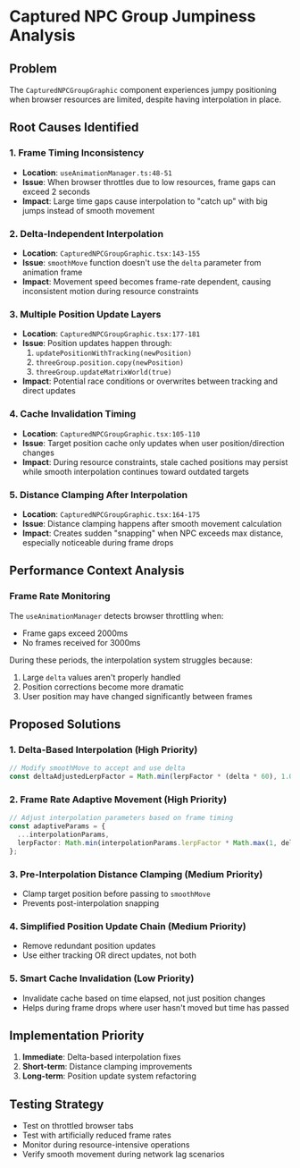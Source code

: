 # Captured NPC Group Jumpiness Analysis

## Problem
The `CapturedNPCGroupGraphic` component experiences jumpy positioning when browser resources are limited, despite having interpolation in place.

## Root Causes Identified

### 1. **Frame Timing Inconsistency**
- **Location**: `useAnimationManager.ts:48-51`
- **Issue**: When browser throttles due to low resources, frame gaps can exceed 2 seconds
- **Impact**: Large time gaps cause interpolation to "catch up" with big jumps instead of smooth movement

### 2. **Delta-Independent Interpolation**
- **Location**: `CapturedNPCGroupGraphic.tsx:143-155`
- **Issue**: `smoothMove` function doesn't use the `delta` parameter from animation frame
- **Impact**: Movement speed becomes frame-rate dependent, causing inconsistent motion during resource constraints

### 3. **Multiple Position Update Layers**
- **Location**: `CapturedNPCGroupGraphic.tsx:177-181`
- **Issue**: Position updates happen through:
  1. `updatePositionWithTracking(newPosition)`
  2. `threeGroup.position.copy(newPosition)`
  3. `threeGroup.updateMatrixWorld(true)`
- **Impact**: Potential race conditions or overwrites between tracking and direct updates

### 4. **Cache Invalidation Timing**
- **Location**: `CapturedNPCGroupGraphic.tsx:105-110`
- **Issue**: Target position cache only updates when user position/direction changes
- **Impact**: During resource constraints, stale cached positions may persist while smooth interpolation continues toward outdated targets

### 5. **Distance Clamping After Interpolation**
- **Location**: `CapturedNPCGroupGraphic.tsx:164-175`
- **Issue**: Distance clamping happens after smooth movement calculation
- **Impact**: Creates sudden "snapping" when NPC exceeds max distance, especially noticeable during frame drops

## Performance Context Analysis

### Frame Rate Monitoring
The `useAnimationManager` detects browser throttling when:
- Frame gaps exceed 2000ms
- No frames received for 3000ms

During these periods, the interpolation system struggles because:
1. Large `delta` values aren't properly handled
2. Position corrections become more dramatic
3. User position may have changed significantly between frames

## Proposed Solutions

### 1. **Delta-Based Interpolation** (High Priority)
```typescript
// Modify smoothMove to accept and use delta
const deltaAdjustedLerpFactor = Math.min(lerpFactor * (delta * 60), 1.0);
```

### 2. **Frame Rate Adaptive Movement** (High Priority)
```typescript
// Adjust interpolation parameters based on frame timing
const adaptiveParams = {
  ...interpolationParams,
  lerpFactor: Math.min(interpolationParams.lerpFactor * Math.max(1, delta * 60), 0.5)
};
```

### 3. **Pre-Interpolation Distance Clamping** (Medium Priority)
- Clamp target position before passing to `smoothMove`
- Prevents post-interpolation snapping

### 4. **Simplified Position Update Chain** (Medium Priority)
- Remove redundant position updates
- Use either tracking OR direct updates, not both

### 5. **Smart Cache Invalidation** (Low Priority)
- Invalidate cache based on time elapsed, not just position changes
- Helps during frame drops where user hasn't moved but time has passed

## Implementation Priority

1. **Immediate**: Delta-based interpolation fixes
2. **Short-term**: Distance clamping improvements
3. **Long-term**: Position update system refactoring

## Testing Strategy

- Test on throttled browser tabs
- Test with artificially reduced frame rates
- Monitor during resource-intensive operations
- Verify smooth movement during network lag scenarios